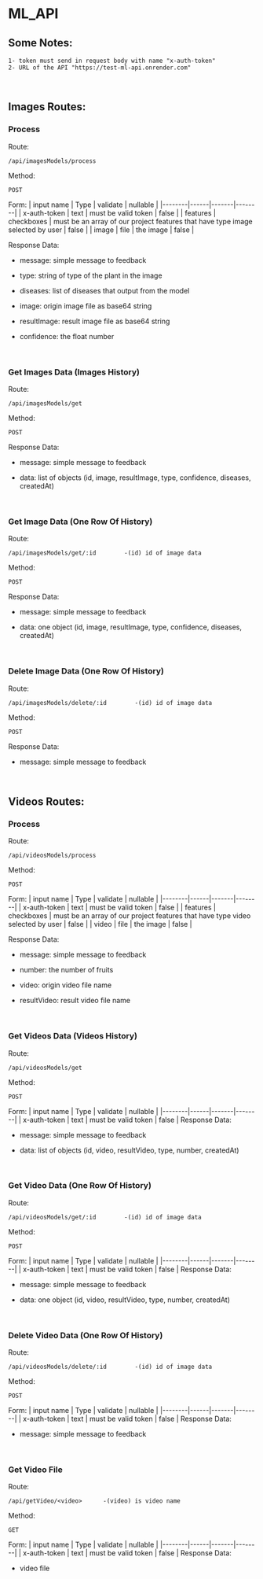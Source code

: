 # ML_API

## **Some Notes:**
```
1- token must send in request body with name "x-auth-token"
2- URL of the API "https://test-ml-api.onrender.com"
```

</br>

## **Images Routes:**
### **Process**
Route:
```
/api/imagesModels/process
```
Method:
```
POST
```
Form:
| input name | Type | validate | nullable |
|--------|------|-------|--------|
| x-auth-token | text | must be valid token | false |
| features | checkboxes | must be an array of our project features that have type image selected by user | false |
| image | file | the image | false |

Response Data:
- message: simple message to feedback

- type: string of type of the plant in the image

- diseases: list of diseases that output from the model

- image: origin image file as base64 string

- resultImage: result image file as base64 string

- confidence: the float number

<br/>

### **Get Images Data (Images History)**
Route:
```
/api/imagesModels/get
```
Method:
```
POST
```
Response Data:
- message: simple message to feedback

- data: list of objects (id, image, resultImage, type, confidence, diseases, createdAt)

<br/>

### **Get Image Data (One Row Of History)**
Route:
```
/api/imagesModels/get/:id        -(id) id of image data
```
Method:
```
POST
```
Response Data:
- message: simple message to feedback

- data: one object (id, image, resultImage, type, confidence, diseases, createdAt)

<br/>

### **Delete Image Data (One Row Of History)**
Route:
```
/api/imagesModels/delete/:id        -(id) id of image data
```
Method:
```
POST
```
Response Data:
- message: simple message to feedback

<br/>

## **Videos Routes:**
### **Process**
Route:
```
/api/videosModels/process
```
Method:
```
POST
```
Form:
| input name | Type | validate | nullable |
|--------|------|-------|--------|
| x-auth-token | text | must be valid token | false |
| features | checkboxes | must be an array of our project features that have type video selected by user | false |
| video | file | the image | false |

Response Data:
- message: simple message to feedback

- number: the number of fruits

- video: origin video file name

- resultVideo: result video file name

<br/>

### **Get Videos Data (Videos History)**
Route:
```
/api/videosModels/get
```
Method:
```
POST
```
Form:
| input name | Type | validate | nullable |
|--------|------|-------|--------|
| x-auth-token | text | must be valid token | false |
Response Data:
- message: simple message to feedback

- data: list of objects (id, video, resultVideo, type, number, createdAt)

<br/>

### **Get Video Data (One Row Of History)**
Route:
```
/api/videosModels/get/:id        -(id) id of image data
```
Method:
```
POST
```
Form:
| input name | Type | validate | nullable |
|--------|------|-------|--------|
| x-auth-token | text | must be valid token | false |
Response Data:
- message: simple message to feedback

- data: one object (id, video, resultVideo, type, number, createdAt)

<br/>

### **Delete Video Data (One Row Of History)**
Route:
```
/api/videosModels/delete/:id        -(id) id of image data
```
Method:
```
POST
```
Form:
| input name | Type | validate | nullable |
|--------|------|-------|--------|
| x-auth-token | text | must be valid token | false |
Response Data:
- message: simple message to feedback

<br/>

### **Get Video File**
Route:
```
/api/getVideo/<video>      -(video) is video name
```
Method:
```
GET
```
Form:
| input name | Type | validate | nullable |
|--------|------|-------|--------|
| x-auth-token | text | must be valid token | false |
Response Data:
- video file

<br/>

